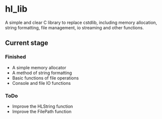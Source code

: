 # hl_lib
A simple and clear C library to replace cstdlib, including memory allocation, string formatting, file management, io streaming and other functions.

## Current stage
### Finished
* A simple memory allocator
* A method of string formatting
* Basic functions of file operations
* Console and file IO functions
### ToDo
* Improve the HLString function
* Improve the FilePath function
